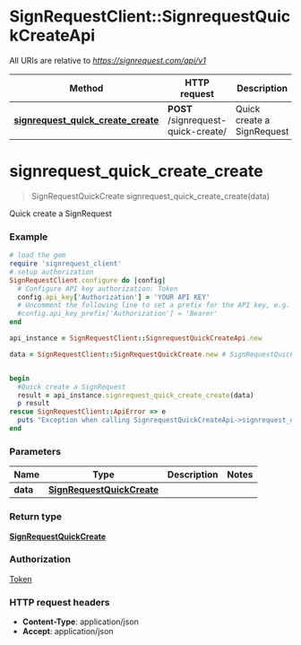 # SignRequestClient::SignrequestQuickCreateApi

All URIs are relative to *https://signrequest.com/api/v1*

Method | HTTP request | Description
------------- | ------------- | -------------
[**signrequest_quick_create_create**](SignrequestQuickCreateApi.md#signrequest_quick_create_create) | **POST** /signrequest-quick-create/ | Quick create a SignRequest


# **signrequest_quick_create_create**
> SignRequestQuickCreate signrequest_quick_create_create(data)

Quick create a SignRequest



### Example
```ruby
# load the gem
require 'signrequest_client'
# setup authorization
SignRequestClient.configure do |config|
  # Configure API key authorization: Token
  config.api_key['Authorization'] = 'YOUR API KEY'
  # Uncomment the following line to set a prefix for the API key, e.g. 'Bearer' (defaults to nil)
  #config.api_key_prefix['Authorization'] = 'Bearer'
end

api_instance = SignRequestClient::SignrequestQuickCreateApi.new

data = SignRequestClient::SignRequestQuickCreate.new # SignRequestQuickCreate | 


begin
  #Quick create a SignRequest
  result = api_instance.signrequest_quick_create_create(data)
  p result
rescue SignRequestClient::ApiError => e
  puts "Exception when calling SignrequestQuickCreateApi->signrequest_quick_create_create: #{e}"
end
```

### Parameters

Name | Type | Description  | Notes
------------- | ------------- | ------------- | -------------
 **data** | [**SignRequestQuickCreate**](SignRequestQuickCreate.md)|  | 

### Return type

[**SignRequestQuickCreate**](SignRequestQuickCreate.md)

### Authorization

[Token](../README.md#Token)

### HTTP request headers

 - **Content-Type**: application/json
 - **Accept**: application/json



